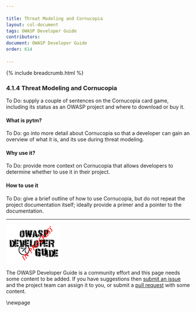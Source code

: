 ```yaml
---

title: Threat Modeling and Cornucopia
layout: col-document
tags: OWASP Developer Guide
contributors:
document: OWASP Developer Guide
order: 614

---
```


{% include breadcrumb.html %}

### 4.1.4 Threat Modeling and Cornucopia

To Do: supply a couple of sentences on the Cornucopia card game, including its status as an OWASP project
and where to download or buy it.

#### What is pytm?

To Do: go into more detail about Cornucopia so that a developer can gain an overview of what it is,
and its use during threat modeling.

#### Why use it?

To Do: provide more context on Cornucopia that allows developers to determine whether to use it in their project.

#### How to use it

To Do: give a brief outline of how to use Cornucopia, but do not repeat the project documentation itself;
ideally provide a primer and a pointer to the documentation.

----

![Developer Guide](../../assets/images/dg_wip.png "OWASP Developer Guide")

The OWASP Developer Guide is a community effort and this page needs some content to be added.
If you have suggestions then [submit an issue][issue060104] and the project team can assign it to you,
or submit a [pull request][pr] with some content.

[issue060104]: https://github.com/OWASP/www-project-developer-guide/issues/new?labels=enhancement&template=request.md&title=Update:%2006-design/01-threat-modeling/04-cornucopia
[pr]: https://github.com/OWASP/www-project-developer-guide/pulls

\newpage
